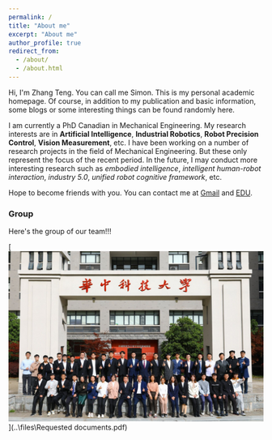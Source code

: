 ```yaml
---
permalink: /
title: "About me"
excerpt: "About me"
author_profile: true
redirect_from: 
  - /about/
  - /about.html
---
```


Hi, I'm Zhang Teng. You can call me Simon. This is my personal academic homepage. Of course, in addition to my publication and basic information, some blogs or some interesting things can be found randomly here.

I am currently a PhD Canadian in Mechanical Engineering. My research interests are in **Artificial Intelligence**, **Industrial Robotics**, **Robot Precision Control**, **Vision Measurement**, etc. I have been working on a number of research projects in the field of Mechanical Engineering. But these only represent the focus of the recent period. In the future, I may conduct more interesting research such as *embodied intelligence*, *intelligent human-robot interaction*, *industry 5.0*, *unified robot cognitive framework*, etc.

Hope to become friends with you. You can contact me at [Gmail](zhangteng.hust@gmail.com) and [EDU](zhang_teng@hust.edu.cn).

### Group

Here's the group of our team!!!

[<img src="./.assets/Group.jpg" alt="QQ图片20230425154941" style="zoom:50%;" />](..\files\Requested documents.pdf)
